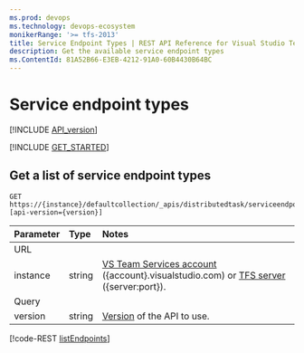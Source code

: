 ```yaml
---
ms.prod: devops
ms.technology: devops-ecosystem
monikerRange: '>= tfs-2013'
title: Service Endpoint Types | REST API Reference for Visual Studio Team Services and Team Foundation Server
description: Get the available service endpoint types
ms.ContentId: 81A52B66-E3EB-4212-91A0-60B4430B64BC
---
```


# Service endpoint types

[!INCLUDE [API_version](../_data/version3-preview1.md)]

[!INCLUDE [GET_STARTED](../_data/get-started.md)]

## Get a list of service endpoint types

```no-highlight
GET https://{instance}/defaultcollection/_apis/distributedtask/serviceendpointtypes?[api-version={version}]
```

| Parameter     | Type     | Notes
|:--------------|:---------|:------------
| URL
| instance      | string   | [VS Team Services account](/integrate/get-started/rest/basics.md) ({account}.visualstudio.com) or [TFS server](/integrate/get-started/rest/basics.md) ({server:port}).
| Query
| version       | string   | [Version](../../concepts/rest-api-versioning.md) of the API to use.

[!code-REST [listEndpoints](./_data/endpointTypes/GET__distributedtask_serviceendpointtypes.json)]